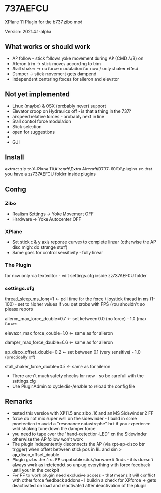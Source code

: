 # 737AEFCU
XPlane 11 Plugin for the b737 zibo mod

Version: 2021.4.1-alpha

## What works or should work

* AP follow - stick follows yoke movement during AP (CMD A/B) on
* Aileron trim -> stick moves according to trim
* Stall shaker -> no force modulation for now / only shaker effect
* Damper -> stick movement gets dampend
* Independent centering forces for aileron and elevator

## Not yet implemented

* Linux (maybe) & OSX (probably never) support
* Elevator droop on Hydraulics off - is that a thing in the 737?
* airspeed relative forces - probably next in line
* Stall control force modulation
* Stick selection
* open for suggestions
*
* GUI

## Install

extract zip to X-Plane 11\Aircraft\Extra Aircraft\B737-800X\plugins so that you have a zz737AEFCU folder inside plugins

## Config

### Zibo

* Realism Settings -> Yoke Movement OFF
* Hardware -> Yoke Autocenter OFF

### XPlane

* Set stick x & y axis reponse curves to complete linear (otherwise the AP disc might do strange stuff)
* Same goes for control sensitivity - fully linear 

### The Plugin
for now only via texteditor - edit settings.cfg inside zz737AEFCU folder

### settings.cfg

thread_sleep_ms_long=1 <- poll time for the force / joystick thread in ms (1-100) - set to higher values if you get probs with FPS (you shouldn't so please report) 

aileron_max_force_double=0.7 <- set between 0.0 (no force) - 1.0 (max force)  

elevator_max_force_double=1.0 <- same as for aileron

damper_max_force_double=0.6 <- same as for aileron

ap_disco_offset_double=0.2 <- set between 0.1 (very sensitive) - 1.0 (practically off)

stall_shaker_force_double=0.5 <- same as for aileron

* There aren't much safety checks for now - so be carefull with the settings.cfg
* Use PluginAdmin to cycle dis-/enable to reload the config file

## Remarks

* tested this version with XP11.5 and zibo .16 and an MS Sidewinder 2 FF
* force do not mix super well on the sidewinder - I build in some proctection to avoid a "resonance catastrophe" but if you experience wild shaking tune down the damper force
* you need to tape over the "hand-detection-LED" on the Sidewinder otherwise the AP follow won't work
* The plugin indepentently disconnects the AP (via cpt-ap-disco btn trigger) when offset between stick pos in RL and sim > ap_disco_offset_double 
* Plugin grabs the first FF capabable stick/harware it finds - this doesn't always work as indetendet so unplug everything with force feedback until your in the cockpit
* For FF to work plugin need exclusive access - that means it will conflict with other force feedback addons - I buildin a check for XPforce -> gets deactivated on load and reactivated after deactivation of the plugin
